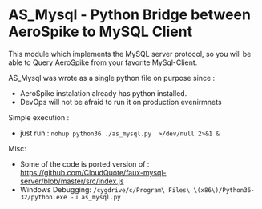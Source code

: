 # AS_Mysql - Python Bridge between AeroSpike to MySQL Client

This module which implements the MySQL server protocol, 
so you will be able to Query AeroSpike from your favorite MySql-Client.

AS_Mysql was wrote as a single python file on purpose since :

- AeroSpike instalation already has python installed.
- DevOps will not be afraid to run it on production evenirmnets

Simple execution :

- just run : `nohup python36 ./as_mysql.py  >/dev/null 2>&1 &`






Misc:

- Some of the code is ported version of : https://github.com/CloudQuote/faux-mysql-server/blob/master/src/index.js
- Windows Debugging: `/cygdrive/c/Program\ Files\ \(x86\)/Python36-32/python.exe -u as_mysql.py`
